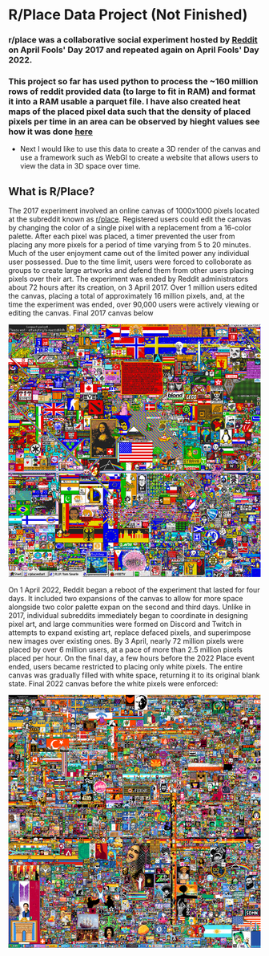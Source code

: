 # R/Place Data Project (Not Finished)
###  **r/place**  was a collaborative social experiment hosted by [Reddit](https://reddit.com "Reddit")  on  April Fools' Day 2017 and repeated again on April Fools' Day 2022. 
### This project so far has used python to process the ~160 million rows of reddit provided data (to large to fit in RAM) and format it into a RAM usable a parquet file. I have also created heat maps of the placed pixel data such that the density of placed pixels per time in an area can be observed by hieght values see how it was done [here](https://github.com/DannyAlas/r-place/blob/main/data/data-formatting.ipynb "Data") 
- Next I would like to use this data to create a 3D render of the canvas and use a framework such as WebGl to create a website that allows users to view the data in 3D space over time.

## What is R/Place? 
The 2017 experiment involved an online canvas of 1000x1000 pixels located at the subreddit known as [r/place](https://reddit.com/r/place). Registered users could edit the canvas by changing the color of a single pixel with a replacement from a 16-color palette. After each pixel was placed, a timer prevented the user from placing any more pixels for a period of time varying from 5 to 20 minutes. Much of the user enjoyment came out of the limited power any individual user possessed. Due to the time limit, users were forced to colloborate as groups to create large artworks and defend them from other users placing pixels over their art. The experiment was ended by Reddit administrators about 72 hours after its creation, on 3 April 2017. Over 1 million users edited the canvas, placing a total of approximately 16 million pixels, and, at the time the experiment was ended, over 90,000 users were actively viewing or editing the canvas. Final 2017 canvas below

![2017 Final Canvas](https://github.com/DannyAlas/r-place/blob/main/images/2017%20final.png?raw=true)

On 1 April 2022, Reddit began a reboot of the experiment that lasted for four days.
It included two expansions of the canvas to allow for more space alongside two color palette expan on the second and third days. Unlike in 2017, individual subreddits immediately began to coordinate in designing pixel art, and large communities were formed on Discord and Twitch in attempts to expand existing art, replace defaced pixels, and superimpose new images over existing ones. By 3 April, nearly 72 million pixels were placed by over 6 million users, at a pace of more than 2.5 million pixels placed per hour. On the final day, a few hours before the 2022 Place event ended, users became restricted to placing only white pixels. The entire canvas was gradually filled with white space, returning it to its original blank state. Final 2022 canvas before the white pixels were enforced:

![2022 Final Canvas](https://github.com/DannyAlas/r-place/blob/main/images/2022%20final.png?raw=true)
